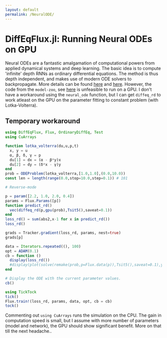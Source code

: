 ```yaml
---
layout: default
permalink: /NeuralODE/
---
```


# DiffEqFlux.jl: Running Neural ODEs on GPU

Neural ODEs are a fantastic amalgamation of computational powers from applied dynamical systems and deep learning. The basic idea is to compute 'infinite' depth RNNs as ordinary differential equations. The method is thus depth independent, and makes use of modern ODE solvers to backpropagate. More details can be found [here](https://julialang.org/blog/2019/01/fluxdiffeq) and [here](https://arxiv.org/abs/1806.07366). However, the code from the `model-zoo`, see [here](https://github.com/FluxML/model-zoo/blob/master/other/diffeq/neural_ode.jl) is unfeasible to run on a GPU. I don't have a workaround using the `neural_ode` function, but I can get `diffeq_rd` to work atleast on the GPU on the parameter fitting to constant problem (with Lotka-Volterra).

## Temporary workaround
```julia
using DiffEqFlux, Flux, OrdinaryDiffEq, Test
using CuArrays

function lotka_volterra(du,u,p,t)
  x, y = u
  α, β, δ, γ = p
  du[1] = dx = (α - β*y)x
  du[2] = dy = (δ*x - γ)y
end
prob = ODEProblem(lotka_volterra,[1.0,1.0],(0.0,10.0))
const len = length(range(0.0,stop=10.0,step=0.1)) # 101

# Reverse-mode

p = param([2.2, 1.0, 2.0, 0.4])
params = Flux.Params([p])
function predict_rd()
  vec(diffeq_rd(p,gpu(prob),Tsit5(),saveat=0.1))
end
loss_rd() = sum(abs2,x-1 for x in predict_rd())
loss_rd()

grads = Tracker.gradient(loss_rd, params, nest=true)
grads[p]

data = Iterators.repeated((), 100)
opt = ADAM(0.1)
cb = function ()
  display(loss_rd())
  #display(plot(solve(remake(prob,p=Flux.data(p)),Tsit5(),saveat=0.1),ylim=(0,6)))
end

# Display the ODE with the current parameter values.
cb()

using TickTock
tick()
Flux.train!(loss_rd, params, data, opt, cb = cb)
tock()

```

Commenting out `using CuArrays` runs the simulation on the CPU. The gain in computation speed is small, but I assume with more number of parameters (model and network), the GPU should show significant benefit. More on that till the next headache.. 
